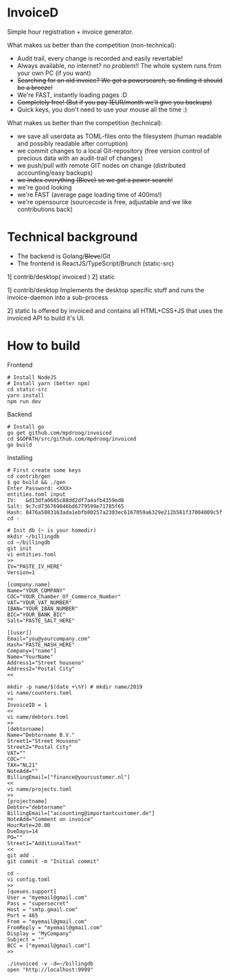 InvoiceD
===========
Simple hour registration + invoice generator.

What makes us better than the competition (non-technical):

* Audit trail, every change is recorded and easily revertable!
* Always available, no internet? no problem!! The whole system runs from your own PC (if you want)
* ~~Searching for an old invoice? We got a powersearch, so finding it should be a breeze!~~
* We're FAST, instantly loading pages :D
* ~~Completely free! (But if you pay 1EUR/month we'll give you backups)~~
* Quick keys, you don't need to use your mouse all the time :)

What makes us better than the competition (technical):

* we save all userdata as TOML-files onto the filesystem (human readable and possibly readable after corruption)
* we commit changes to a local Git-repository (free version control of precious data with an audit-trail of changes)
* we push/pull with remote GIT nodes on change (distributed accounting/easy backups)
* ~~we index everything (Bleve) so we got a power search!~~
* we're good looking
* we're FAST (average page loading time of 400ms!)
* we're opensource (sourcecode is free, adjustable and we like contributions back)

Technical background
===========
- The backend is Golang/~~Bleve~~/Git
- The frontend is ReactJS/TypeScript/Brunch (static-src)

1] contrib/desktop( invoiced )
2] static

1] contrib/desktop
Implements the desktop specific stuff
and runs the invoice-daemon into a sub-process

2] static
Is offered by invoiced and contains all HTML+CSS+JS
that uses the invoiced API to build it's UI.

How to build
===========
Frontend
```
# Install NodeJS
# Install yarn (better npm)
cd static-src
yarn install
npm run dev
```

Backend
```
# Install go
go get github.com/mpdroog/invoiced
cd $GOPATH/src/github.com/mpdroog/invoiced
go build
```

Installing
```
# First create some keys
cd contrib/gen
$ go build && ./gen
Enter Password: <XXX>
entities.toml input
IV:   &d13dfa0685c88dd2df7a4afb4359ed8
Salt: 9c7cd736769046bd6779599e71785f65
Hash: 8476a5883163ada1ebfb80257a2303ec6167059a6329e212b561f37004009c5f
cd -

# Init db (~ is your homedir)
mkdir ~/billingdb
cd ~/billingdb
git init
vi entities.toml
>>
IV="PASTE_IV_HERE"
Version=1

[company.name]
Name="YOUR_COMPANY"
COC="YOUR_Chamber_Of_Commerce_Number"
VAT="YOUR_VAT_NUMBER"
IBAN="YOUR_IBAN_NUMBER"
BIC="YOUR_BANK_BIC"
Salt="PASTE_SALT_HERE"

[[user]]
Email="you@yourcompany.com"
Hash="PASTE_HASH_HERE"
Company=["name"]
Name="YourName"
Address1="Street houseno"
Address2="Postal City"
<<

mkdir -p name/$(date +\%Y) # mkdir name/2019
vi name/counters.toml
>>
InvoiceID = 1
<<
vi name/debtors.toml
>>
[debtorname]
Name="Debtorname B.V."
Street1="Street Houseno"
Street2="Postal City"
VAT=""
COC=""
TAX="NL21"
NoteAdd=""
BillingEmail=["finance@yourcustomer.nl"]
<<
vi name/projects.toml
>>
[projectname]
Debtor="debtorname"
BillingEmail=["accounting@importantcustomer.de"]
NoteAdd="Comment on invoice"
HourRate=20.00
DueDays=14
PO=""
Street1="AdditionalText"
<<
git add .
git commit -m "Initial commit"

cd -
vi config.toml
>>
[queues.support]
User = "myemail@gmail.com"
Pass = "supersecret"
Host = "smtp.gmail.com"
Port = 465
From = "myemail@gmail.com"
FromReply = "myemail@gmail.com"
Display = "MyCompany"
Subject = ""
BCC = ["myemail@gmail.com"]
>>

./invoiced -v -d=~/billingdb
open "http://localhost:9999"
```

